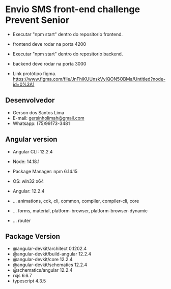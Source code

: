 # Envio SMS front-end  challenge Prevent Senior

- Executar "npm start" dentro do repositorio frontend. 
- frontend deve rodar na porta 4200
- Executar "npm start" dentro do repositorio backend.
- backend deve rodar na porta 3000 


- Link protótipo figma.
 https://www.figma.com/file/JnFhiKUUnskVyIQON5OBMa/Untitled?node-id=0%3A1

Desenvolvedor
---------------------------------------------------------
- Gerson dos Santos Lima
- E-mail: gersinholimah@gmail.com
- Whatsapp: (75)99173-3481

Angular version
---------------------------------------------------------
- Angular CLI: 12.2.4
- Node: 14.18.1
- Package Manager: npm 6.14.15
- OS: win32 x64

- Angular: 12.2.4
- ... animations, cdk, cli, common, compiler, compiler-cli, core
- ... forms, material, platform-browser, platform-browser-dynamic
- ... router

Package                         Version
---------------------------------------------------------
- @angular-devkit/architect       0.1202.4
- @angular-devkit/build-angular   12.2.4
- @angular-devkit/core            12.2.4
- @angular-devkit/schematics      12.2.4
- @schematics/angular             12.2.4
- rxjs                            6.6.7
- typescript                      4.3.5

